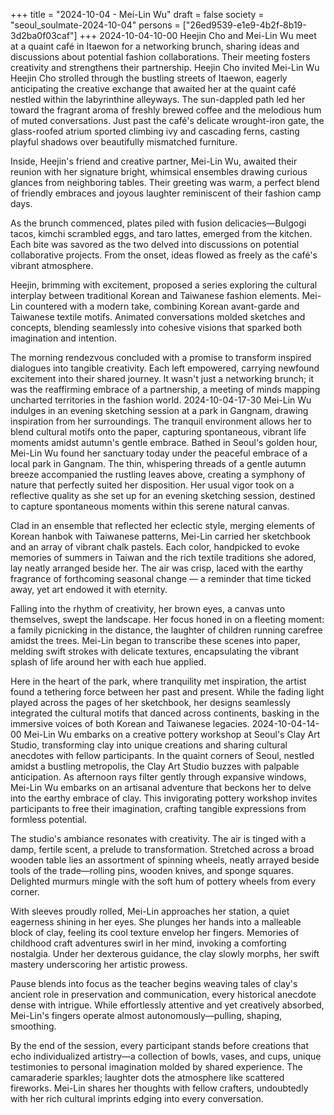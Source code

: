 +++
title = "2024-10-04 - Mei-Lin Wu"
draft = false
society = "seoul_soulmate-2024-10-04"
persons = ["26ed9539-e1e9-4b2f-8b19-3d2ba0f03caf"]
+++
2024-10-04-10-00
Heejin Cho and Mei-Lin Wu meet at a quaint café in Itaewon for a networking brunch, sharing ideas and discussions about potential fashion collaborations. Their meeting fosters creativity and strengthens their partnership.
Heejin Cho invited Mei-Lin Wu
Heejin Cho strolled through the bustling streets of Itaewon, eagerly anticipating the creative exchange that awaited her at the quaint café nestled within the labyrinthine alleyways. The sun-dappled path led her toward the fragrant aroma of freshly brewed coffee and the melodious hum of muted conversations. Just past the café's delicate wrought-iron gate, the glass-roofed atrium sported climbing ivy and cascading ferns, casting playful shadows over beautifully mismatched furniture.

Inside, Heejin's friend and creative partner, Mei-Lin Wu, awaited their reunion with her signature bright, whimsical ensembles drawing curious glances from neighboring tables. Their greeting was warm, a perfect blend of friendly embraces and joyous laughter reminiscent of their fashion camp days.

As the brunch commenced, plates piled with fusion delicacies—Bulgogi tacos, kimchi scrambled eggs, and taro lattes, emerged from the kitchen. Each bite was savored as the two delved into discussions on potential collaborative projects. From the onset, ideas flowed as freely as the café's vibrant atmosphere.

Heejin, brimming with excitement, proposed a series exploring the cultural interplay between traditional Korean and Taiwanese fashion elements. Mei-Lin countered with a modern take, combining Korean avant-garde and Taiwanese textile motifs. Animated conversations molded sketches and concepts, blending seamlessly into cohesive visions that sparked both imagination and intention.

The morning rendezvous concluded with a promise to transform inspired dialogues into tangible creativity. Each left empowered, carrying newfound excitement into their shared journey. It wasn't just a networking brunch; it was the reaffirming embrace of a partnership, a meeting of minds mapping uncharted territories in the fashion world.
2024-10-04-17-30
Mei-Lin Wu indulges in an evening sketching session at a park in Gangnam, drawing inspiration from her surroundings. The tranquil environment allows her to blend cultural motifs onto the paper, capturing spontaneous, vibrant life moments amidst autumn's gentle embrace.
Bathed in Seoul's golden hour, Mei-Lin Wu found her sanctuary today under the peaceful embrace of a local park in Gangnam. The thin, whispering threads of a gentle autumn breeze accompanied the rustling leaves above, creating a symphony of nature that perfectly suited her disposition. Her usual vigor took on a reflective quality as she set up for an evening sketching session, destined to capture spontaneous moments within this serene natural canvas.  

Clad in an ensemble that reflected her eclectic style, merging elements of Korean hanbok with Taiwanese patterns, Mei-Lin carried her sketchbook and an array of vibrant chalk pastels. Each color, handpicked to evoke memories of summers in Taiwan and the rich textile traditions she adored, lay neatly arranged beside her. The air was crisp, laced with the earthy fragrance of forthcoming seasonal change — a reminder that time ticked away, yet art endowed it with eternity.

Falling into the rhythm of creativity, her brown eyes, a canvas unto themselves, swept the landscape. Her focus honed in on a fleeting moment: a family picnicking in the distance, the laughter of children running carefree amidst the trees. Mei-Lin began to transcribe these scenes into paper, melding swift strokes with delicate textures, encapsulating the vibrant splash of life around her with each hue applied.  

Here in the heart of the park, where tranquility met inspiration, the artist found a tethering force between her past and present. While the fading light played across the pages of her sketchbook, her designs seamlessly integrated the cultural motifs that danced across continents, basking in the immersive voices of both Korean and Taiwanese legacies.
2024-10-04-14-00
Mei-Lin Wu embarks on a creative pottery workshop at Seoul's Clay Art Studio, transforming clay into unique creations and sharing cultural anecdotes with fellow participants.
In the quaint corners of Seoul, nestled amidst a bustling metropolis, the Clay Art Studio buzzes with palpable anticipation. As afternoon rays filter gently through expansive windows, Mei-Lin Wu embarks on an artisanal adventure that beckons her to delve into the earthy embrace of clay. This invigorating pottery workshop invites participants to free their imagination, crafting tangible expressions from formless potential.

The studio's ambiance resonates with creativity. The air is tinged with a damp, fertile scent, a prelude to transformation. Stretched across a broad wooden table lies an assortment of spinning wheels, neatly arrayed beside tools of the trade—rolling pins, wooden knives, and sponge squares. Delighted murmurs mingle with the soft hum of pottery wheels from every corner.

With sleeves proudly rolled, Mei-Lin approaches her station, a quiet eagerness shining in her eyes. She plunges her hands into a malleable block of clay, feeling its cool texture envelop her fingers. Memories of childhood craft adventures swirl in her mind, invoking a comforting nostalgia. Under her dexterous guidance, the clay slowly morphs, her swift mastery underscoring her artistic prowess.

Pause blends into focus as the teacher begins weaving tales of clay's ancient role in preservation and communication, every historical anecdote dense with intrigue. While effortlessly attentive and yet creatively absorbed, Mei-Lin's fingers operate almost autonomously—pulling, shaping, smoothing.

By the end of the session, every participant stands before creations that echo individualized artistry—a collection of bowls, vases, and cups, unique testimonies to personal imagination molded by shared experience. The camaraderie sparkles; laughter dots the atmosphere like scattered fireworks. Mei-Lin shares her thoughts with fellow crafters, undoubtedly with her rich cultural imprints edging into every conversation.

